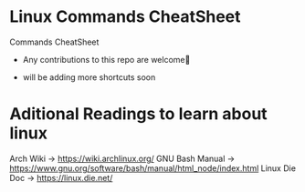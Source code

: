 # Linux Commands CheatSheet

Commands CheatSheet




- Any contributions to this repo are welcome🐧

- will be adding more shortcuts soon


# Aditional Readings to learn about linux 

Arch Wiki -> https://wiki.archlinux.org/
GNU Bash Manual -> https://www.gnu.org/software/bash/manual/html_node/index.html
Linux Die Doc -> https://linux.die.net/

